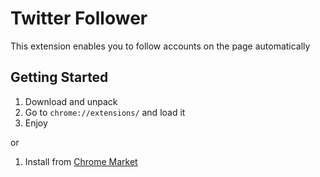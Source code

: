 # Twitter Follower

This extension enables you to follow accounts on the page automatically

## Getting Started

1. Download and unpack
2. Go to `chrome://extensions/` and load it
3. Enjoy

or
1. Install from [Chrome Market]()

